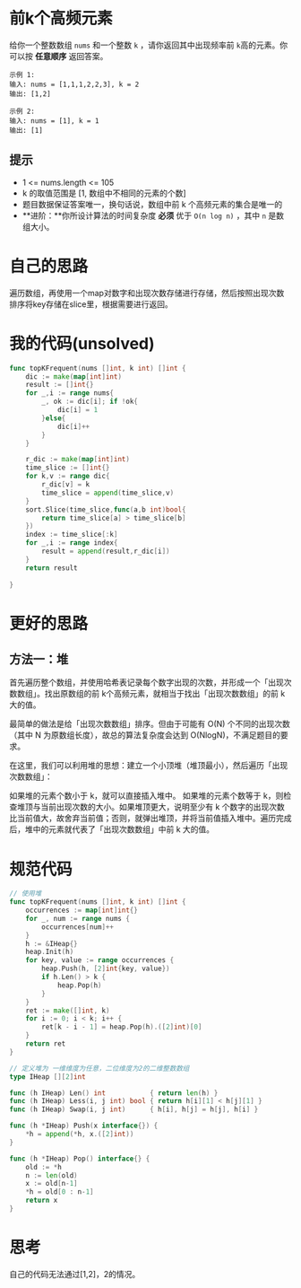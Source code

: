 # 前k个高频元素

给你一个整数数组 `nums` 和一个整数 `k` ，请你返回其中出现频率前 `k`高的元素。你可以按 **任意顺序** 返回答案。

```
示例 1:
输入: nums = [1,1,1,2,2,3], k = 2
输出: [1,2]

示例 2:
输入: nums = [1], k = 1
输出: [1]
```

## 提示

- 1 <= nums.length <= 105
- k 的取值范围是 [1, 数组中不相同的元素的个数]
- 题目数据保证答案唯一，换句话说，数组中前 k 个高频元素的集合是唯一的
- **进阶：**你所设计算法的时间复杂度 **必须** 优于 `O(n log n)` ，其中 `n` 是数组大小。

# 自己的思路

遍历数组，再使用一个map对数字和出现次数存储进行存储，然后按照出现次数排序将key存储在slice里，根据需要进行返回。

# 我的代码(unsolved)

```go
func topKFrequent(nums []int, k int) []int {
    dic := make(map[int]int)
    result := []int{}
    for _,i := range nums{
        _, ok := dic[i]; if !ok{
            dic[i] = 1
        }else{
            dic[i]++
        }
    }

    r_dic := make(map[int]int)
    time_slice := []int{}
    for k,v := range dic{
        r_dic[v] = k
        time_slice = append(time_slice,v)
    }
    sort.Slice(time_slice,func(a,b int)bool{
        return time_slice[a] > time_slice[b]
    })
    index := time_slice[:k]
    for _,i := range index{
        result = append(result,r_dic[i])
    }
    return result
    
}
```

# 更好的思路

## 方法一：堆

首先遍历整个数组，并使用哈希表记录每个数字出现的次数，并形成一个「出现次数数组」。找出原数组的前 
k个高频元素，就相当于找出「出现次数数组」的前 k 大的值。

最简单的做法是给「出现次数数组」排序。但由于可能有 O(N) 个不同的出现次数（其中 N 为原数组长度），故总的算法复杂度会达到 O(NlogN)，不满足题目的要求。

在这里，我们可以利用堆的思想：建立一个小顶堆（堆顶最小），然后遍历「出现次数数组」：

如果堆的元素个数小于 k，就可以直接插入堆中。
如果堆的元素个数等于 k，则检查堆顶与当前出现次数的大小。如果堆顶更大，说明至少有 k 个数字的出现次数比当前值大，故舍弃当前值；否则，就弹出堆顶，并将当前值插入堆中。遍历完成后，堆中的元素就代表了「出现次数数组」中前 k 大的值。

# 规范代码

```go
// 使用堆
func topKFrequent(nums []int, k int) []int {
    occurrences := map[int]int{}
    for _, num := range nums {
        occurrences[num]++
    }
    h := &IHeap{}
    heap.Init(h)
    for key, value := range occurrences {
        heap.Push(h, [2]int{key, value})
        if h.Len() > k {
            heap.Pop(h)
        }
    }
    ret := make([]int, k)
    for i := 0; i < k; i++ {
        ret[k - i - 1] = heap.Pop(h).([2]int)[0]
    }
    return ret
}

// 定义堆为 一维维度为任意，二位维度为2的二维整数数组
type IHeap [][2]int

func (h IHeap) Len() int           { return len(h) }
func (h IHeap) Less(i, j int) bool { return h[i][1] < h[j][1] }
func (h IHeap) Swap(i, j int)      { h[i], h[j] = h[j], h[i] }

func (h *IHeap) Push(x interface{}) {
    *h = append(*h, x.([2]int))
}

func (h *IHeap) Pop() interface{} {
    old := *h
    n := len(old)
    x := old[n-1]
    *h = old[0 : n-1]
    return x
}
```

# 思考

自己的代码无法通过[1,2]，2的情况。

